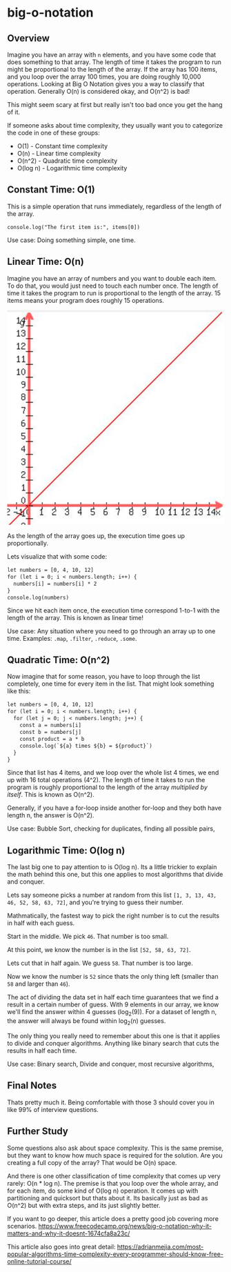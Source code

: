 # big-o-notation

## Overview
Imagine you have an array with `n` elements, and you have some code that does something to that array. The length of time it takes the program to run might be proportional to the length of the array. If the array has 100 items, and you loop over the array 100 times, you are doing roughly 10,000 operations. Looking at Big O Notation gives you a way to classify that operation. Generally O(n) is considered okay, and O(n^2) is bad!

This might seem scary at first but really isn't too bad once you get the hang of it.

If someone asks about time complexity, they usually want you to categorize the code in one of these groups:

- O(1) - Constant time complexity
- O(n) - Linear time complexity
- O(n^2) - Quadratic time complexity
- O(log n) - Logarithmic time complexity

## Constant Time: O(1)
This is a simple operation that runs immediately, regardless of the length of the array.

```
console.log("The first item is:", items[0])
```

Use case: Doing something simple, one time. 

## Linear Time: O(n)
Imagine you have an array of numbers and you want to double each item. To do that, you would just need to touch each number once. The length of time it takes the program to run is proportional to the length of the array. 15 items means your program does roughly 15 operations.

![Linear Time](linear.png)

As the length of the array goes up, the execution time goes up proportionally. 

Lets visualize that with some code:
```
let numbers = [0, 4, 10, 12]
for (let i = 0; i < numbers.length; i++) {
  numbers[i] = numbers[i] * 2
}
console.log(numbers)
```

Since we hit each item once, the execution time correspond 1-to-1 with the length of the array. This is known as linear time!

Use case: Any situation where you need to go through an array up to one time. 
Examples: `.map`, `.filter`, `.reduce`, `.some`.

## Quadratic Time: O(n^2)
Now imagine that for some reason, you have to loop through the list completely, one time for every item in the list. That might look something like this:

```
let numbers = [0, 4, 10, 12]
for (let i = 0; i < numbers.length; i++) {
  for (let j = 0; j < numbers.length; j++) {
    const a = numbers[i]
    const b = numbers[j]
    const product = a * b
    console.log(`${a} times ${b} = ${product}`)
  }
}
```

Since that list has 4 items, and we loop over the whole list 4 times, we end up with 16 total operations (4^2). The length of time it takes to run the program is roughly proportional to the length of the array *multiplied by itself*. This is known as O(n^2). 

Generally, if you have a for-loop inside another for-loop and they both have length n, the answer is O(n^2).

Use case: Bubble Sort, checking for duplicates, finding all possible pairs, 

## Logarithmic Time: O(log n)
The last big one to pay attention to is O(log n). Its a little trickier to explain the math behind this one, but this one applies to most algorithms that divide and conquer. 

Lets say someone picks a number at random from this list `[1, 3, 13, 43, 46, 52, 58, 63, 72]`, and you're trying to guess their number.

Mathmatically, the fastest way to pick the right number is to cut the results in half with each guess.

Start in the middle. We pick `46`. That number is too small. 

At this point, we know the number is in the list `[52, 58, 63, 72]`.

Lets cut that in half again. We guess `58`. That number is too large.

Now we know the number is `52` since thats the only thing left (smaller than `58` and larger than `46`).

The act of dividing the data set in half each time guarantees that we find a result in a certain number of guess. With 9 elements in our array, we know we'll find the answer within 4 guesses (log<sub>2</sub>(9)). For a dataset of length n, the answer will always be found within log<sub>2</sub>(n) guesses. 

The only thing you really need to remember about this one is that it applies to divide and conquer algorithms. Anything like binary search that cuts the results in half each time. 

Use case: Binary search, Divide and conquer, most recursive algorithms, 

## Final Notes
Thats pretty much it. Being comfortable with those 3 should cover you in like 99% of interview questions.

## Further Study

Some questions also ask about space complexity. This is the same premise, but they want to know how much space is required for the solution. Are you creating a full copy of the array? That would be O(n) space.

And there is one other classification of time complexity that comes up very rarely: O(n * log n). 
The premise is that you loop over the whole array, and for each item, do some kind of O(log n) operation. It comes up with partitioning and quicksort but thats about it. Its basically just as bad as O(n^2) but with extra steps, and its just slightly better.

If you want to go deeper, this article does a pretty good job covering more scenarios.
https://www.freecodecamp.org/news/big-o-notation-why-it-matters-and-why-it-doesnt-1674cfa8a23c/

This article also goes into great detail:
https://adrianmejia.com/most-popular-algorithms-time-complexity-every-programmer-should-know-free-online-tutorial-course/

